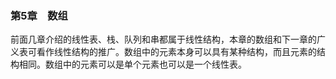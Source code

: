 ### 第5章　数组

前面几章介绍的线性表、栈、队列和串都属于线性结构，本章的数组和下一章的广义表可看作线性结构的推广。数组中的元素本身可以具有某种结构，而且元素的结构相同。数组中的元素可以是单个元素也可以是一个线性表。

